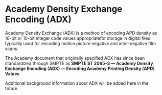 Academy Density Exchange Encoding (ADX)
=======================================

Academy Density Exchange (ADX) is a method of encoding APD density as 16-bit or 10-bit integer code values appropriatefor storage in digital files typically used for encoding motion picture negative and inter-negative film scans.

The Academy document that originally specified ADX has since been standardized through SMPTE as **SMPTE ST 2065-3 — Academy Density Exchange Encoding (ADX) — Encoding Academy Printing Density (APD) Values**

Additional background information about ADX will be added here in the future.